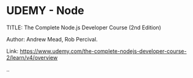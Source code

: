# UDEMY - Node

TITLE: The Complete Node.js Developer Course (2nd Edition)

Author: Andrew Mead, Rob Percival.

Link: https://www.udemy.com/the-complete-nodejs-developer-course-2/learn/v4/overview

..

